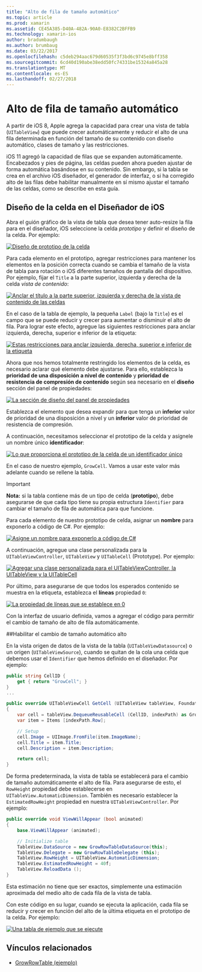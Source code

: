 ```yaml
---
title: "Alto de fila de tamaño automático"
ms.topic: article
ms.prod: xamarin
ms.assetid: CE45A385-D40A-482A-90A0-E8382C2BFFB9
ms.technology: xamarin-ios
author: bradumbaugh
ms.author: brumbaug
ms.date: 03/22/2017
ms.openlocfilehash: c5deb294aac679d60535f3f3bd6c9745e8bff358
ms.sourcegitcommit: 6cd40d190abe38edd50fc74331be15324a845a28
ms.translationtype: MT
ms.contentlocale: es-ES
ms.lasthandoff: 02/27/2018
---
```

# <a name="auto-sizing-row-height"></a>Alto de fila de tamaño automático

A partir de iOS 8, Apple agrega la capacidad para crear una vista de tabla (`UITableView`) que puede crecer automáticamente y reducir el alto de una fila determinada en función del tamaño de su contenido con diseño automático, clases de tamaño y las restricciones.

iOS 11 agregó la capacidad de filas que se expanden automáticamente. Encabezados y pies de página, las celdas pueden ahora pueden ajustar de forma automática basándose en su contenido. Sin embargo, si la tabla se crea en el archivo iOS diseñador, el generador de interfaz, o si ha corregido alto de las filas debe habilitar manualmente en sí mismo ajustar el tamaño de las celdas, como se describe en esta guía.

## <a name="cell-layout-in-the-ios-designer"></a>Diseño de la celda en el Diseñador de iOS

Abra el guión gráfico de la vista de tabla que desea tener auto-resize la fila para en el diseñador, iOS seleccione la celda *prototipo* y definir el diseño de la celda. Por ejemplo:

[ ![](autosizing-row-height-images/table01.png "Diseño de prototipo de la celda")](autosizing-row-height-images/table01.png)

Para cada elemento en el prototipo, agregar restricciones para mantener los elementos en la posición correcta cuando se cambia el tamaño de la vista de tabla para rotación o iOS diferentes tamaños de pantalla del dispositivo. Por ejemplo, fijar el `Title` a la parte superior, izquierda y derecha de la celda *vista de contenido*:

[ ![](autosizing-row-height-images/table02.png "Anclar el título a la parte superior, izquierda y derecha de la vista de contenido de las celdas")](autosizing-row-height-images/table02.png)

En el caso de la tabla de ejemplo, la pequeña `Label` (bajo la `Title`) es el campo que se puede reducir y crecer para aumentar o disminuir el alto de fila. Para lograr este efecto, agregue las siguientes restricciones para anclar izquierda, derecha, superior e inferior de la etiqueta:

[ ![](autosizing-row-height-images/table03.png "Estas restricciones para anclar izquierda, derecha, superior e inferior de la etiqueta")](autosizing-row-height-images/table03.png)

Ahora que nos hemos totalmente restringido los elementos de la celda, es necesario aclarar qué elemento debe ajustarse. Para ello, establezca la **prioridad de una disposición a nivel de contenido** y **prioridad de resistencia de compresión de contenido** según sea necesario en el **diseño** sección del panel de propiedades:

[ ![](autosizing-row-height-images/table03a.png "La sección de diseño del panel de propiedades")](autosizing-row-height-images/table03a.png)

Establezca el elemento que desea expandir para que tenga un **inferior** valor de prioridad de una disposición a nivel y un **inferior** valor de prioridad de resistencia de compresión.

A continuación, necesitamos seleccionar el prototipo de la celda y asígnele un nombre único **identificador**:

[ ![](autosizing-row-height-images/table04.png "Lo que proporciona el prototipo de la celda de un identificador único")](autosizing-row-height-images/table04.png)

En el caso de nuestro ejemplo, `GrowCell`. Vamos a usar este valor más adelante cuando se rellene la tabla.

> [!IMPORTANT]
> **Nota:** si la tabla contiene más de un tipo de celda (**prototipo**), debe asegurarse de que cada tipo tiene su propia estructura `Identifier` para cambiar el tamaño de fila de automática para que funcione.

Para cada elemento de nuestro prototipo de celda, asignar un **nombre** para exponerlo a código de C#. Por ejemplo:

[ ![](autosizing-row-height-images/table05.png "Asigne un nombre para exponerlo a código de C#")](autosizing-row-height-images/table05.png)

A continuación, agregue una clase personalizada para la `UITableViewController`, `UITableView` y `UITableCell` (Prototype). Por ejemplo: 

[ ![](autosizing-row-height-images/table06.png "Agregar una clase personalizada para el UITableViewController, la UITableView y la UITableCell")](autosizing-row-height-images/table06.png)

Por último, para asegurarse de que todos los esperados contenido se muestra en la etiqueta, establezca el **líneas** propiedad `0`:

[ ![](autosizing-row-height-images/table06.png "La propiedad de líneas que se establece en 0")](autosizing-row-height-images/table06a.png)

Con la interfaz de usuario definida, vamos a agregar el código para permitir el cambio de tamaño de alto de fila automáticamente.

##<a name="enabling-auto-resizing-height"></a>Habilitar el cambio de tamaño automático alto

En la vista origen de datos de la vista de la tabla (`UITableViewDatasource`) o un origen (`UITableViewSource`), cuando se quitan de la cola una celda que debemos usar el `Identifier` que hemos definido en el diseñador. Por ejemplo:

```csharp
public string CellID {
    get { return "GrowCell"; }
}
...

public override UITableViewCell GetCell (UITableView tableView, Foundation.NSIndexPath indexPath)
{
    var cell = tableView.DequeueReusableCell (CellID, indexPath) as GrowRowTableCell;
    var item = Items [indexPath.Row];

    // Setup
    cell.Image = UIImage.FromFile(item.ImageName);
    cell.Title = item.Title;
    cell.Description = item.Description;

    return cell;
}
```

De forma predeterminada, la vista de tabla se establecerá para el cambio de tamaño automáticamente el alto de fila. Para asegurarse de esto, el `RowHeight` propiedad debe establecerse en `UITableView.AutomaticDimension`. También es necesario establecer la `EstimatedRowHeight` propiedad en nuestra `UITableViewController`. Por ejemplo:

```csharp
public override void ViewWillAppear (bool animated)
{
    base.ViewWillAppear (animated);

    // Initialize table
    TableView.DataSource = new GrowRowTableDataSource(this);
    TableView.Delegate = new GrowRowTableDelegate (this);
    TableView.RowHeight = UITableView.AutomaticDimension;
    TableView.EstimatedRowHeight = 40f;
    TableView.ReloadData ();
}
```

Esta estimación no tiene que ser exactos, simplemente una estimación aproximada del medio alto de cada fila de la vista de tabla.

Con este código en su lugar, cuando se ejecuta la aplicación, cada fila se reducir y crecer en función del alto de la última etiqueta en el prototipo de la celda. Por ejemplo:

[ ![](autosizing-row-height-images/table07.png "Una tabla de ejemplo que se ejecute")](autosizing-row-height-images/table07.png)


## <a name="related-links"></a>Vínculos relacionados

- [GrowRowTable (ejemplo)](https://developer.xamarin.com/samples/monotouch/GrowRowTable/)
